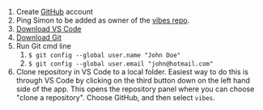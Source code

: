1. Create [GitHub](https://github.com/) account
1. Ping Simon to be added as owner of the [vibes repo](https://github.com/simonthoresen/vibes).
1. [Download VS Code](https://code.visualstudio.com/download)
1. [Download Git](https://git-scm.com/downloads)
1. Run Git cmd line
    1. ```$ git config --global user.name "John Doe"```
    1. ```$ git config --global user.email "john@hotmail.com"```
1. Clone repository in VS Code to a local folder. Easiest way to do this is through VS Code by clicking on the third button down on the left hand side of the app. This opens the repository panel where you can choose "clone a repository". Choose GitHub, and then select ```vibes```.

